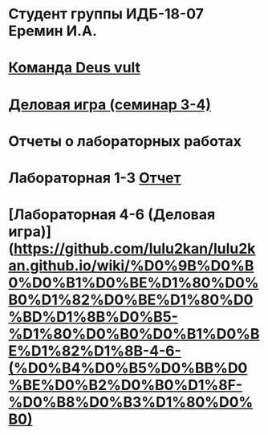 # Студент группы ИДБ-18-07 Еремин И.А.
# [Команда Deus vult](https://github.com/lulu2kan/DeusVult)
# [Деловая игра (семинар 3-4)](https://github.com/lulu2kan/lulu2kan.github.io/wiki/%D0%94%D0%B5%D0%BB%D0%BE%D0%B2%D0%B0%D1%8F-%D0%B8%D0%B3%D1%80%D0%B0)
# Отчеты о лабораторных работах
# Лабораторная 1-3 [Отчет](https://github.com/lulu2kan/lulu2kan.github.io/wiki/%D0%9E%D1%82%D1%87%D0%B5%D1%82-%D0%BE-%D0%BB%D0%B0%D0%B1%D0%BE%D1%80%D0%B0%D1%82%D0%BE%D1%80%D0%BD%D1%8B%D1%85-%D1%80%D0%B0%D0%B1%D0%BE%D1%82%D0%B0%D1%85)
# [Лабораторная 4-6 (Деловая игра)](https://github.com/lulu2kan/lulu2kan.github.io/wiki/%D0%9B%D0%B0%D0%B1%D0%BE%D1%80%D0%B0%D1%82%D0%BE%D1%80%D0%BD%D1%8B%D0%B5-%D1%80%D0%B0%D0%B1%D0%BE%D1%82%D1%8B-4-6-(%D0%B4%D0%B5%D0%BB%D0%BE%D0%B2%D0%B0%D1%8F-%D0%B8%D0%B3%D1%80%D0%B0)
